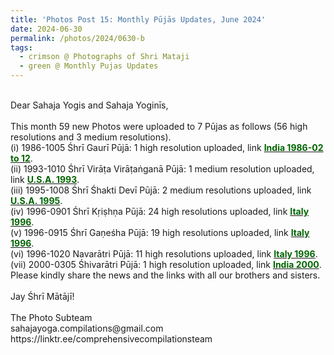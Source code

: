 ```yaml
---
title: 'Photos Post 15: Monthly Pūjās Updates, June 2024'
date: 2024-06-30
permalink: /photos/2024/0630-b
tags:
  - crimson @ Photographs of Shri Mataji
  - green @ Monthly Pujas Updates
---
```


<p>
<br>
Dear Sahaja Yogis and Sahaja Yoginīs,<br>
<br>
This month 59 new Photos were uploaded to 7 Pūjas as follows (56 high resolutions and 3 medium resolutions).<br>
(i) 1986-1005 Śhrī Gaurī Pūjā: 1 high resolution uploaded, link <a href="https://eternalmoments.smugmug.com/Countries/India/1986-02-to-12"> <font color="DarkGreen"><b>India 1986-02 to 12</b></font></a>.<br>
(ii) 1993-1010 Śhrī Virāṭa Virāṭaṅganā Pūjā: 1 medium resolution uploaded, link <a href="https://eternalmoments.smugmug.com/Countries/U.S.A./1993"> <font color="DarkGreen"><b>U.S.A. 1993</b></font></a>.<br>
(iii) 1995-1008 Śhrī Śhakti Devī Pūjā: 2 medium resolutions uploaded, link <a href="https://eternalmoments.smugmug.com/Countries/U.S.A./1995"> <font color="DarkGreen"><b>U.S.A. 1995</b></font></a>.<br>
(iv) 1996-0901 Śhrī Kṛiṣhṇa Pūjā: 24 high resolutions uploaded, link <a href="https://eternalmoments.smugmug.com/Countries/Italy/1996"> <font color="DarkGreen"><b>Italy 1996</b></font></a>.<br>
(v) 1996-0915 Śhrī Gaṇeśha Pūjā: 19 high resolutions uploaded, link <a href="https://eternalmoments.smugmug.com/Countries/Italy/1996"> <font color="DarkGreen"><b>Italy 1996</b></font></a>.<br>
(vi) 1996-1020 Navarātri Pūjā: 11 high resolutions uploaded, link <a href="https://eternalmoments.smugmug.com/Countries/Italy/1996"> <font color="DarkGreen"><b>Italy 1996</b></font></a>.<br>
(vii) 2000-0305 Śhivarātri Pūjā: 1 high resolution uploaded, link <a href="https://eternalmoments.smugmug.com/Countries/India/2000"> <font color="DarkGreen"><b>India 2000</b></font></a>.<br>
Please kindly share the news and the links with all our brothers and sisters.<br>
<br>
Jay Śhrī Mātājī!<br>
<br>
The Photo Subteam<br>
sahajayoga.compilations@gmail.com<br>
https://linktr.ee/comprehensivecompilationsteam<br>
</p>